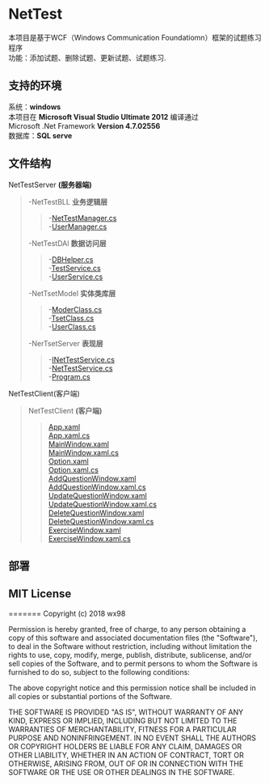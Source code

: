 # NetTest
本项目是基于WCF（Windows Communication Foundatiomn）框架的试题练习程序   
功能：添加试题、删除试题、更新试题、试题练习.
## 支持的环境
系统：__windows__   
本项目在  __Microsoft Visual Studio Ultimate 2012__  编译通过   
Microsoft .Net Framework __Version 4.7.02556__    
数据库：__SQL serve__


## 文件结构
NetTestServer __(服务器端)__   
>-NetTestBLL __业务逻辑层__   
>>-[NetTestManager.cs](/NetTestServer/NetTestBLL/TestManager.cs)    
>>-[UserManager.cs](/NetTestServer/NetTestBLL/UserManager.cs)   
>
>-NetTestDAl __数据访问层__   
>>-[DBHelper.cs](/NetTestServer/NetTestDAL/DBHelper.cs)   
>>-[TestService.cs](/NetTestServer/NetTestDAL/TestService.cs)      
>>-[UserService.cs](/NetTestServer/NetTestDAL/UserService.cs)   
>
>-NetTsetModel __实体类库层__   
>>-[ModerClass.cs](/NetTestServer/NetTestModel/ModelClass.cs)   
>>-[TsetClass.cs](/NetTestServer/NetTestModel/TestClass.cs)   
>>-[UserClass.cs](/NetTestServer/NetTestModel/UserClass.cs)   
>
>-NerTsetServer   __表现层__   
>>-[INetTestService.cs](/NetTestServer/NetTestServer/INetTestService.cs)   
>>-[NetTestService.cs](/NetTestServer/NetTestServer/NetTestService.cs)    
>>-[Program.cs](/NetTestServer/NetTestServer/Program.cs)   

NetTestClient(客户端)   
>NetTestClient __(客户端)__
>>[App.xaml](/NetTestClient/App.xaml)   
>>[App.xaml.cs](/NetTestClient/NetTestClient/App.xaml.cs)   
>>[MainWindow.xaml](/NetTestClient/NetTestClient/MainWindow.xaml)   
>>[MainWindow.xaml.cs](/NetTestClient/NetTestClient/MainWindow.xaml.cs)   
>>[Option.xaml](/NetTestClient/NetTestClient/Option.xaml)   
>>[Option.xaml.cs](/NetTestClient/NetTestClient/Option.xaml.cs)   
>>[AddQuestionWindow.xaml](/NetTestClient/NetTestClient/AddQuestionWindow.xaml)   
>>[AddQuestionWindow.xaml.cs](/NetTestClient/NetTestClient/AddQuestionWindow.xaml.cs)   
>>[UpdateQuestionWindow.xaml](/NetTestClient/NetTestClient/UpdateQuestionWindow.xaml)   
>>[UpdateQuestionWindow.xaml.cs](/NetTestClient/NetTestClient/UpdateQuestionWindow.xaml.cs)   
>>[DeleteQuestionWindow.xaml](/NetTestClient/NetTestClient/DeleteQuestionWindow.xaml)   
>>[DeleteQuestionWindow.xaml.cs](/NetTestClient/NetTestClient/DeleteQuestionWindow.xaml.cs)   
>>[ExerciseWindow.xaml](/NetTestClient/NetTestClient/ExerciseWindow.xaml)   
>>[ExerciseWindow.xaml.cs](/NetTestClient/NetTestClient/ExerciseWindow.xaml.cs)   

## 部署

## MIT License
=======
Copyright (c) 2018 wx98

Permission is hereby granted, free of charge, to any person obtaining a copy
of this software and associated documentation files (the "Software"), to deal
in the Software without restriction, including without limitation the rights
to use, copy, modify, merge, publish, distribute, sublicense, and/or sell
copies of the Software, and to permit persons to whom the Software is
furnished to do so, subject to the following conditions:

The above copyright notice and this permission notice shall be included in all
copies or substantial portions of the Software.

THE SOFTWARE IS PROVIDED "AS IS", WITHOUT WARRANTY OF ANY KIND, EXPRESS OR
IMPLIED, INCLUDING BUT NOT LIMITED TO THE WARRANTIES OF MERCHANTABILITY,
FITNESS FOR A PARTICULAR PURPOSE AND NONINFRINGEMENT. IN NO EVENT SHALL THE
AUTHORS OR COPYRIGHT HOLDERS BE LIABLE FOR ANY CLAIM, DAMAGES OR OTHER
LIABILITY, WHETHER IN AN ACTION OF CONTRACT, TORT OR OTHERWISE, ARISING FROM,
OUT OF OR IN CONNECTION WITH THE SOFTWARE OR THE USE OR OTHER DEALINGS IN THE
SOFTWARE.
